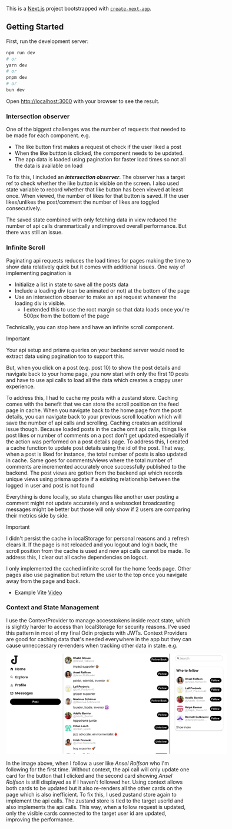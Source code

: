 This is a [Next.js](https://nextjs.org) project bootstrapped with [`create-next-app`](https://nextjs.org/docs/app/api-reference/cli/create-next-app).

## Getting Started

First, run the development server:

```bash
npm run dev
# or
yarn dev
# or
pnpm dev
# or
bun dev
```

Open [http://localhost:3000](http://localhost:3000) with your browser to see the result.


### Intersection observer
One of the biggest challenges was the number of requests that needed to be made for each component. e.g.
- The like button first makes a request ot check if the user liked a post
- When the like buttton is clicked, the component needs to be updated.
- The app data is loaded using pagination for faster load times so not all the data is available on load

To fix this, I included an ***intersection observer***. The observer has a target ref to check whether the like 
button is visible on the screen. I also used state variable to record whether that like button has been viewed 
at least once. When viewed, the number of likes for that button is saved. If the user likes/unlikes the post/comment 
the number of likes are toggled consecutively. <br>

The saved state combined with only fetching data in view reduced the number of api calls drammartically and improved 
overall performance. But there was still an issue.

### Infinite Scroll
Paginating api requests reduces the load times for pages making the time to show data relatively quick but it comes 
with additional issues. One way of implementing pagination is
- Initialize a list in state to save all the posts data
- Include a loading div (can be animated or not) at the bottom of the page
- Use an intersection observer to make an api request whenever the loading div is visible.
    - I extended this to use the root margin so that data loads once you're 500px from the bottom of the page

Technically, you can stop here and have an infinite scroll component. 

> [!Important]
> Your api setup and prisma queries on your backend server would need to extract data using pagination too to support this.

But, when you click on a post (e.g. post 10) to show the post details and navigate back to your home page, you 
now start with only the first 10 posts and have to use api calls to load all the data which creates a crappy user 
experience. <br>

To address this, I had to cache my posts with a zustand store. Caching comes with the benefit that we can store the scroll 
position on the feed page in cache. When you navigate back to the home page from the post details, you can navigate back 
to your previous scroll location which will save the number of api calls and scrolling. Caching creates an additional issue 
though. Because loaded posts in the cache omit api calls, things like post likes or number of comments on a post don't get 
updated especially if the action was performed on a post details page. To address this, I created a cache function to update 
post details using the id of the post. That way, when a post is liked for instance, the total number of posts is also 
updated in cache. Same goes for comments/views where the total number of comments are incremented accurately once successfully 
published to the backend. The post views are gotten from the backend api which records unique views using prisma update 
if a existing relationship between the logged in user and post is not found <br>

Everything is done locally, so state changes like another user posting a comment might not update accurately and a websocket 
broadcasting messages might be better but those will only show if 2 users are comparing their metrics side by side.

> [!Important]
> I didn't persist the cache in localStorage for personal reasons and a refresh clears it. If the page is not reloaded 
and you logout and login back, the scroll position from the cache is used and new api calls cannot be made. To address 
this, I clear out all cache dependencies on logout.

I only implemented the cached infinite scroll for the home feeds page. Other pages also use pagination but return the user 
to the top once you navigate away from the page and back.

- Example Vite [Video](https://www.youtube.com/watch?v=nR85ayDEVBc) 

### Context and State Management
I use the ContextProvider to manage accesstokens inside react state, which is slightly harder to access than localStorage for 
security reasons. I've used this pattern in most of my final Odin projects with JWTs. Context Providers are good for caching 
data that's needed everywhere in the app but they can cause unneccessary re-renders when tracking other data in state. e.g.

<div style="width:600px; margin: 0 auto">
    <img style="object-fit:contain; max-width:100%;" src="./public/Context Example.png" alt="desktop view of application" >
</div>

In the image above, when I follow a user like _Ansel Rolfson_ who I'm following for the first time. Without context, the api 
call will only update one card for the button that I clicked and the second card showing _Ansel Rolfson_ is still displayed 
as if I haven't followed her. Using context allows both cards to be updated but it also re-renders all the other cards on the 
page which is also inefficient. To fix this, I used zustand store again to implement the api calls. The zustand store is tied 
to the target userId and also implements the api calls. This way, when a follow request is updated, only the visible cards 
connected to the target user id are updated, improving the performance.